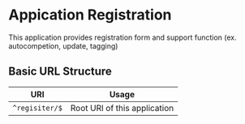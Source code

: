 # Appication Registration

This application provides registration form and support function (ex. autocompetion, update, tagging)

## Basic URL Structure

| URI | Usage |
|-----|-------------|
| `^regisiter/$`              |  Root URI of this application |

